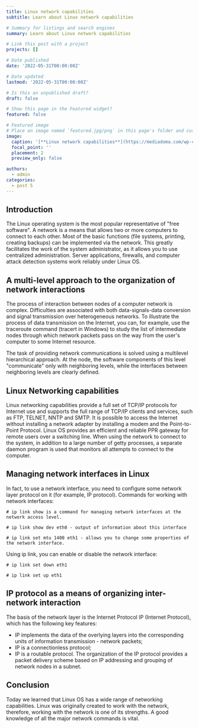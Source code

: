 ```yaml
---
title: Linux network capabilities
subtitle: Learn about Linux network capabilities

# Summary for listings and search engines
summary: Learn about Linux network capabilities

# Link this post with a project
projects: []

# Date published
date: '2022-05-31T00:00:00Z'

# Date updated
lastmod: '2022-05-31T00:00:00Z'

# Is this an unpublished draft?
draft: false

# Show this page in the Featured widget?
featured: false

# Featured image
# Place an image named `featured.jpg/png` in this page's folder and customize its options here.
image:
  caption: '[**Linux network capabilities**](https://mediadoma.com/wp-content/uploads/2020/06/linud-media-center-software-hero-740x493-1.jpg)'
  focal_point: ''
  placement: 2
  preview_only: false

authors:
  - admin
categories:
  - post 5
---
```


## Introduction

The Linux operating system is the most popular representative of "free software". A network is a means that allows two or more computers to connect to each other. Most of the basic functions (file systems, printing, creating backups) can be implemented via the network. This greatly facilitates the work of the system administrator, as it allows you to use centralized administration. Server applications, firewalls, and computer attack detection systems work reliably under Linux OS.

## A multi-level approach to the organization of network interactions

The process of interaction between nodes of a computer network is complex. Difficulties are associated with both data-signals-data conversion and signal transmission over heterogeneous networks. To illustrate the process of data transmission on the Internet, you can, for example, use the traceroute command (tracert in Windows) to study the list of intermediate nodes through which network packets pass on the way from the user's computer to some Internet resource.

The task of providing network communications is solved using a multilevel hierarchical approach. At the node, the software components of this level "communicate" only with neighboring levels, while the interfaces between neighboring levels are clearly defined.

## Linux Networking capabilities

Linux networking capabilities provide a full set of TCP/IP protocols for Internet use and supports the full range of TCP/IP clients and services, such as FTP, TELNET, NNTP and SMTP. It is possible to access the Internet without installing a network adapter by installing a modem and the Point-to-Point Protocol. Linux OS provides an efficient and reliable PPR gateway for remote users over a switching line. When using the network to connect to the system, in addition to a large number of getty processes, a separate daemon program is used that monitors all attempts to connect to the computer.

## Managing network interfaces in Linux

In fact, to use a network interface, you need to configure some network layer protocol on it (for example, IP protocol).
Commands for working with network interfaces:

    # ip link show is a command for managing network interfaces at the network access level.

    # ip link show dev eth0 - output of information about this interface

    # ip link set mtu 1400 eth1 - allows you to change some properties of the network interface.

Using ip link, you can enable or disable the network interface:

    # ip link set down eth1

    # ip link set up eth1

## IP protocol as a means of organizing inter-network interaction

The basis of the network layer is the Internet Protocol IP (Internet Protocol), which has the following key features:

- IP implements the data of the overlying layers into the corresponding units of information transmission - network packets;
- IP is a connectionless protocol;
- IP is a routable protocol. The organization of the IP protocol provides a packet delivery scheme based on IP addressing and grouping of network nodes in a subnet.

## Conclusion

Today we learned that Linux OS has a wide range of networking capabilities. Linux was originally created to work with the network, therefore, working with the network is one of its strengths. A good knowledge of all the major network commands is vital.

